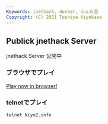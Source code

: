 ```yaml
---
Keywords: jnethack, docker, シェル芸
Copyright: (C) 2021 Toshiya Kiyokawa
---
```

## Publick jnethack Server
jnethack Server 公開中

### ブラウザでプレイ
[Play now in browser!](https://kiyos.info:8080)  
### telnetでプレイ  
`telnet kiyo2.info`  




